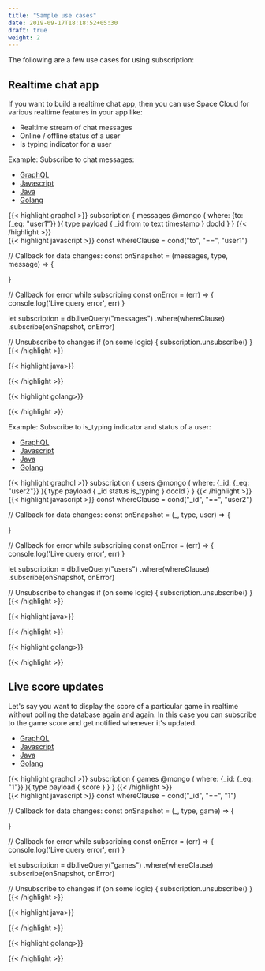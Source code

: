 ```yaml
---
title: "Sample use cases"
date: 2019-09-17T18:18:52+05:30
draft: true
weight: 2
---
```


The following are a few use cases for using subscription:

## Realtime chat app

If you want to build a realtime chat app, then you can use Space Cloud for various realtime features in your app like:

- Realtime stream of chat messages
- Online / offline status of a user
- Is typing indicator for a user

Example: Subscribe to chat messages:

<div class="row tabs-wrapper">
  <div class="col s12" style="padding:0">
    <ul class="tabs">
      <li class="tab col s2"><a class="active" href="#chat-messages-graphql">GraphQL</a></li>
      <li class="tab col s2"><a href="#chat-messages-js">Javascript</a></li>
      <li class="tab col s2"><a href="#chat-messages-java">Java</a></li>
      <li class="tab col s2"><a href="#chat-messages-golang">Golang</a></li>
    </ul>
  </div>
  <div id="chat-messages-graphql" class="col s12" style="padding:0">
{{< highlight graphql >}}
subscription {
  messages @mongo (
    where: {to: {_eq: "user1"}}
  ){
    type
    payload {
      _id
      from
      to
      text 
      timestamp
    }
    docId
  }
}
{{< /highlight >}}   
  </div>
  <div id="chat-messages-js" class="col s12" style="padding:0">
{{< highlight javascript >}}
const whereClause = cond("to", "==", "user1")

// Callback for data changes:
const onSnapshot  = (messages, type, message) => {

}

// Callback for error while subscribing
const onError = (err) => {
   console.log('Live query error', err)
}

let subscription = db.liveQuery("messages")
  .where(whereClause)
  .subscribe(onSnapshot, onError)

// Unsubscribe to changes
if (on some logic) {
  subscription.unsubscribe()
}
{{< /highlight >}}  
  </div>
  <div id="chat-messages-java" class="col s12" style="padding:0">
{{< highlight java>}}

{{< /highlight >}}    
  </div>
  <div id="chat-messages-golang" class="col s12" style="padding:0">
{{< highlight golang>}}

{{< /highlight >}}    
  </div>  
</div>

Example: Subscribe to is_typing indicator and status of a user:

<div class="row tabs-wrapper">
  <div class="col s12" style="padding:0">
    <ul class="tabs">
      <li class="tab col s2"><a class="active" href="#is-typing-graphql">GraphQL</a></li>
      <li class="tab col s2"><a href="#is-typing-js">Javascript</a></li>
      <li class="tab col s2"><a href="#is-typing-java">Java</a></li>
      <li class="tab col s2"><a href="#is-typing-golang">Golang</a></li>
    </ul>
  </div>
  <div id="is-typing-graphql" class="col s12" style="padding:0">
{{< highlight graphql >}}
subscription {
  users @mongo (
    where: {_id: {_eq: "user2"}}
  ){
    type
    payload {
      _id
      status
      is_typing
    }
    docId
  }
}
{{< /highlight >}}   
  </div>
  <div id="is-typing-js" class="col s12" style="padding:0">
{{< highlight javascript >}}
const whereClause = cond("_id", "==", "user2")

// Callback for data changes:
const onSnapshot  = (_, type, user) => {

}

// Callback for error while subscribing
const onError = (err) => {
   console.log('Live query error', err)
}

let subscription = db.liveQuery("users")
  .where(whereClause)
  .subscribe(onSnapshot, onError)

// Unsubscribe to changes
if (on some logic) {
  subscription.unsubscribe()
}
{{< /highlight >}}  
  </div>
  <div id="is-typing-java" class="col s12" style="padding:0">
{{< highlight java>}}

{{< /highlight >}}    
  </div>
  <div id="is-typing-golang" class="col s12" style="padding:0">
{{< highlight golang>}}

{{< /highlight >}}    
  </div>  
</div>

## Live score updates

Let's say you want to display the score of a particular game in realtime without polling the database again and again. In this case you can subscribe to the game score and get notified whenever it's updated.

<div class="row tabs-wrapper">
  <div class="col s12" style="padding:0">
    <ul class="tabs">
      <li class="tab col s2"><a class="active" href="#scores-graphql">GraphQL</a></li>
      <li class="tab col s2"><a href="#scores-js">Javascript</a></li>
      <li class="tab col s2"><a href="#scores-java">Java</a></li>
      <li class="tab col s2"><a href="#scores-golang">Golang</a></li>
    </ul>
  </div>
  <div id="scores-graphql" class="col s12" style="padding:0">
{{< highlight graphql >}}
subscription {
  games @mongo (
    where: {_id: {_eq: "1"}}
  ){
    type
    payload {
      score
    }
  }
}
{{< /highlight >}}   
  </div>
  <div id="scores-js" class="col s12" style="padding:0">
{{< highlight javascript >}}
const whereClause = cond("_id", "==", "1")

// Callback for data changes:
const onSnapshot  = (_, type, game) => {

}

// Callback for error while subscribing
const onError = (err) => {
   console.log('Live query error', err)
}

let subscription = db.liveQuery("games")
  .where(whereClause)
  .subscribe(onSnapshot, onError)

// Unsubscribe to changes
if (on some logic) {
  subscription.unsubscribe()
}
{{< /highlight >}}  
  </div>
  <div id="scores-java" class="col s12" style="padding:0">
{{< highlight java>}}

{{< /highlight >}}    
  </div>
  <div id="scores-golang" class="col s12" style="padding:0">
{{< highlight golang>}}

{{< /highlight >}}    
  </div>  
</div>